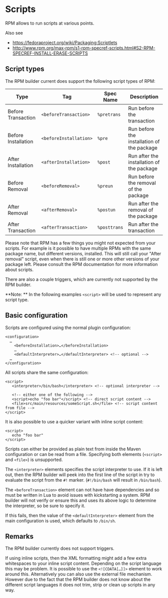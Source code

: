 # Scripts

RPM allows to run scripts at various points.

Also see
 * <https://fedoraproject.org/wiki/Packaging:Scriptlets>
 * <http://www.rpm.org/max-rpm/s1-rpm-specref-scripts.html#S2-RPM-SPECREF-INSTALL-ERASE-SCRIPTS> 

## Script types

The RPM builder current does support the following script types of RPM:

| Type                | Tag                    | Spec Name     | Description                                |
|---------------------|------------------------|---------------|--------------------------------------------|
| Before Transaction  | `<beforeTransaction>`  | `%pretrans`   | Run before the transaction                 |
| Before Installation | `<beforeInstallation>` | `%pre`        | Run before the installation of the package |
| After Installation  | `<afterInstallation>`  | `%post`       | Run after the installation of the package  |
| Before Removal      | `<beforeRemoval>`      | `%preun`      | Run before the removal of the package      |
| After Removal       | `<afterRemoval>`       | `%postun`     | Run after the removal of the package       |
| After Transaction   | `<afterTransaction>`   | `%posttrans ` | Run after the transaction                  |

Please note that RPM has a few things you might not expected from your scripts. For example is it possible
to have multiple RPMs with the same package name, but different versions, installed. This will
still call your "After removal" script, even when there is still one or more other versions of
your package left. Please consult the RPM documentation for more information about scripts.

There are also a couple triggers, which are currently not supported by the RPM builder.

**Note: ** In the following examples `<script>` will be used to represent any script type. 

## Basic configuration

Scripts are configured using the normal plugin configuration:

    <configuration>
      …
        <beforeInstallation>…</beforeInstallation>
        …
        <defaultInterpreter>…</defaultInterpreter> <!-- optional -->
      …
    </configuration>

All scripts share the same configuration:

    <script>
       <interpreter>/bin/bash</interpreter> <!-- optional interpreter -->
       
       <!-- either one of the following -->
       <script>echo "foo bar"</script> <!-- direct script content -->
       <file>src/main/resources/someScript.sh</file> <!-- script content from file -->
    </script>
    
It is also possible to use a quicker variant with inline script content:

    <script>
       echo "foo bar"
    </script>
    
Scripts can either be provided as plain text from inside the Maven configuration or
can be read from a file. Specifying both elements (`<script>` and `<file>`) is unsupported.

The `<interpreter>` elements specifies the script interpreter to use. If it is left out, then
the RPM builder will peek into the first line of the script in try to evaluate the script from the
`#!` marker. (`#!/bin/bash` will result in `/bin/bash`).

The `<beforeTransaction>` element can not have have dependencies and so must be written in Lua
to avoid issues with kickstarting a system.  RPM builder will not verify or ensure this and uses its
above logic to determine the interpreter, so be sure to specify it.

If this fails, then the value of the `<defaultInterpreter>` element from the main configuration is used,
which defaults to `/bin/sh`.

## Remarks

The RPM builder currently does not support triggers.

If using inline scripts, then the XML formatting might add a few extra whitespaces to your
inline script content. Depending on the script language this may be problem. It is possible
to use the `<![CDATA[…]]>` element to work around this. Alternatively you can also use
the external file mechanism. However due to the fact that the RPM builder does not know about the different
script languages it does not trim, strip or clean up scripts in any way.
